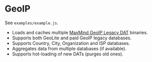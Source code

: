 # GeoIP

See `examples/example.js`.

- Loads and caches multiple [MaxMind GeoIP Legacy DAT](http://dev.maxmind.com/geoip/legacy/geolite/) binaries.
- Supports both GeoLite and paid GeoIP legacy databases.
- Supports Country, City, Organization and ISP databases.
- Aggregates data from multiple databases (if available).
- Supports hot-loading of new DATs (purges old ones).

